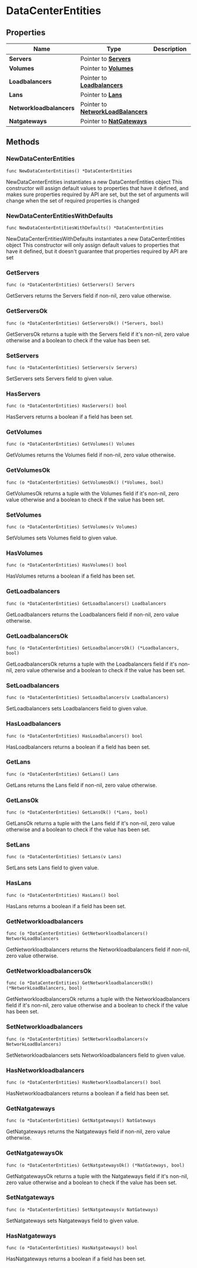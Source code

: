 # DataCenterEntities

## Properties

|Name | Type | Description | Notes|
|------------ | ------------- | ------------- | -------------|
|**Servers** | Pointer to [**Servers**](Servers.md) |  | [optional] |
|**Volumes** | Pointer to [**Volumes**](Volumes.md) |  | [optional] |
|**Loadbalancers** | Pointer to [**Loadbalancers**](Loadbalancers.md) |  | [optional] |
|**Lans** | Pointer to [**Lans**](Lans.md) |  | [optional] |
|**Networkloadbalancers** | Pointer to [**NetworkLoadBalancers**](NetworkLoadBalancers.md) |  | [optional] |
|**Natgateways** | Pointer to [**NatGateways**](NatGateways.md) |  | [optional] |

## Methods

### NewDataCenterEntities

`func NewDataCenterEntities() *DataCenterEntities`

NewDataCenterEntities instantiates a new DataCenterEntities object
This constructor will assign default values to properties that have it defined,
and makes sure properties required by API are set, but the set of arguments
will change when the set of required properties is changed

### NewDataCenterEntitiesWithDefaults

`func NewDataCenterEntitiesWithDefaults() *DataCenterEntities`

NewDataCenterEntitiesWithDefaults instantiates a new DataCenterEntities object
This constructor will only assign default values to properties that have it defined,
but it doesn't guarantee that properties required by API are set

### GetServers

`func (o *DataCenterEntities) GetServers() Servers`

GetServers returns the Servers field if non-nil, zero value otherwise.

### GetServersOk

`func (o *DataCenterEntities) GetServersOk() (*Servers, bool)`

GetServersOk returns a tuple with the Servers field if it's non-nil, zero value otherwise
and a boolean to check if the value has been set.

### SetServers

`func (o *DataCenterEntities) SetServers(v Servers)`

SetServers sets Servers field to given value.

### HasServers

`func (o *DataCenterEntities) HasServers() bool`

HasServers returns a boolean if a field has been set.

### GetVolumes

`func (o *DataCenterEntities) GetVolumes() Volumes`

GetVolumes returns the Volumes field if non-nil, zero value otherwise.

### GetVolumesOk

`func (o *DataCenterEntities) GetVolumesOk() (*Volumes, bool)`

GetVolumesOk returns a tuple with the Volumes field if it's non-nil, zero value otherwise
and a boolean to check if the value has been set.

### SetVolumes

`func (o *DataCenterEntities) SetVolumes(v Volumes)`

SetVolumes sets Volumes field to given value.

### HasVolumes

`func (o *DataCenterEntities) HasVolumes() bool`

HasVolumes returns a boolean if a field has been set.

### GetLoadbalancers

`func (o *DataCenterEntities) GetLoadbalancers() Loadbalancers`

GetLoadbalancers returns the Loadbalancers field if non-nil, zero value otherwise.

### GetLoadbalancersOk

`func (o *DataCenterEntities) GetLoadbalancersOk() (*Loadbalancers, bool)`

GetLoadbalancersOk returns a tuple with the Loadbalancers field if it's non-nil, zero value otherwise
and a boolean to check if the value has been set.

### SetLoadbalancers

`func (o *DataCenterEntities) SetLoadbalancers(v Loadbalancers)`

SetLoadbalancers sets Loadbalancers field to given value.

### HasLoadbalancers

`func (o *DataCenterEntities) HasLoadbalancers() bool`

HasLoadbalancers returns a boolean if a field has been set.

### GetLans

`func (o *DataCenterEntities) GetLans() Lans`

GetLans returns the Lans field if non-nil, zero value otherwise.

### GetLansOk

`func (o *DataCenterEntities) GetLansOk() (*Lans, bool)`

GetLansOk returns a tuple with the Lans field if it's non-nil, zero value otherwise
and a boolean to check if the value has been set.

### SetLans

`func (o *DataCenterEntities) SetLans(v Lans)`

SetLans sets Lans field to given value.

### HasLans

`func (o *DataCenterEntities) HasLans() bool`

HasLans returns a boolean if a field has been set.

### GetNetworkloadbalancers

`func (o *DataCenterEntities) GetNetworkloadbalancers() NetworkLoadBalancers`

GetNetworkloadbalancers returns the Networkloadbalancers field if non-nil, zero value otherwise.

### GetNetworkloadbalancersOk

`func (o *DataCenterEntities) GetNetworkloadbalancersOk() (*NetworkLoadBalancers, bool)`

GetNetworkloadbalancersOk returns a tuple with the Networkloadbalancers field if it's non-nil, zero value otherwise
and a boolean to check if the value has been set.

### SetNetworkloadbalancers

`func (o *DataCenterEntities) SetNetworkloadbalancers(v NetworkLoadBalancers)`

SetNetworkloadbalancers sets Networkloadbalancers field to given value.

### HasNetworkloadbalancers

`func (o *DataCenterEntities) HasNetworkloadbalancers() bool`

HasNetworkloadbalancers returns a boolean if a field has been set.

### GetNatgateways

`func (o *DataCenterEntities) GetNatgateways() NatGateways`

GetNatgateways returns the Natgateways field if non-nil, zero value otherwise.

### GetNatgatewaysOk

`func (o *DataCenterEntities) GetNatgatewaysOk() (*NatGateways, bool)`

GetNatgatewaysOk returns a tuple with the Natgateways field if it's non-nil, zero value otherwise
and a boolean to check if the value has been set.

### SetNatgateways

`func (o *DataCenterEntities) SetNatgateways(v NatGateways)`

SetNatgateways sets Natgateways field to given value.

### HasNatgateways

`func (o *DataCenterEntities) HasNatgateways() bool`

HasNatgateways returns a boolean if a field has been set.


